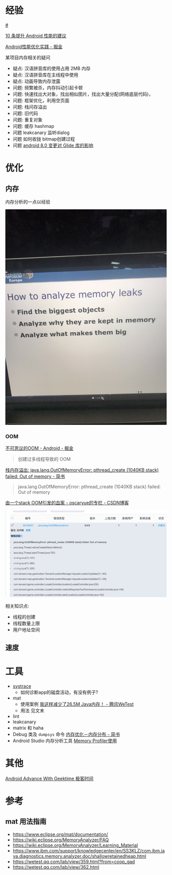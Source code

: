 # 经验

[#](https://developer.android.com/topic/performance/rendering/optimizing-view-hierarchies)

[10 条提升 Android 性能的建议](https://academy.realm.io/cn/posts/droidcon-farber-improving-android-app-performance/)

[Android性能优化实践 - 掘金](https://juejin.im/post/5cebc989e51d454f72302482#heading-11)

某项目内存相关的疑问

+ 疑点: 汉语拼音库的使用占用 2MB 内存
+ 疑点: 汉语拼音库在主线程中使用
+ 疑点: 动画导致内存泄露
+ 问题: 频繁被杀，内存抖动引起卡顿
+ 问题: 快速找出大对象，找出相似图片，找出大量分配(网络底层代码)，
+ 问题: 框架优化，利用空页面
+ 问题: 栈问存溢出
+ 问题: 旧代码
+ 问题: 重复对象
+ 问题: 缓存 hashmap
+ 问题 leakcanary 监听dialog
+ 问题 如何收拢 bitmap创建过程
+ 问题 [android 8.0 变更对 Glide 库的影响](https://stackoverflow.com/questions/48091403/how-does-bitmap-allocation-work-on-oreo-and-how-to-investigate-their-memory)

# 优化

## 内存

内存分析的一点以经验

![-w375](media/15746681750522.jpg)

### OOM

[不可思议的OOM - Android - 掘金](https://juejin.im/entry/59f7ea06f265da43143ffee4)

> 创建过多线程导致的 OOM

[栈内存溢出: java.lang.OutOfMemoryError: pthread_create (1040KB stack) failed: Out of memory - 简书](https://www.jianshu.com/p/8dc59bd01a26)

>  java.lang.OutOfMemoryError: pthread_create (1040KB stack) failed: Out of memory

[由一个stack OOM引发的血案 - oscaryue的专栏 - CSDN博客](https://blog.csdn.net/oscaryue/article/details/72967448)

![igame类似的oom](media/15746664058112.jpg)



相关知识点:

+ 线程的创建
+ 线程数量上限
+ 用户地址空间

## 速度

# 工具

+ [systrace]()
    + 如何诊断app的磁盘活动，有没有例子?
+ mat
    + 使用案例 [我这样减少了26.5M Java内存！ - 腾讯WeTest](https://wetest.qq.com/lab/view/359.html?from=coop_gad)
    + 用法 见文末
+ lint
+ leakcanary
+ matrix 和 haha
+ Debug 类及 `dumpsys` 命令 [内存优化－内存分布 - 简书](https://www.jianshu.com/p/11223abadf6f)
+ Android Studio 内存分析工具 [Memory Profiler使用](https://www.jianshu.com/p/e75680772375)
# 其他

[Android Advance With Geektime 极客时间](https://github.com/AndroidAdvanceWithGeektime)

# 参考

## mat 用法指南

+ https://www.eclipse.org/mat/documentation/
+ https://wiki.eclipse.org/MemoryAnalyzer/FAQ
+ https://wiki.eclipse.org/MemoryAnalyzer/Learning_Material
+ https://www.ibm.com/support/knowledgecenter/en/SS3KLZ/com.ibm.java.diagnostics.memory.analyzer.doc/shallowretainedheap.html
+ https://wetest.qq.com/lab/view/359.html?from=coop_gad
+ https://wetest.qq.com/lab/view/362.html